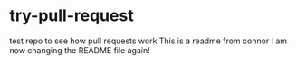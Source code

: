 # try-pull-request
test repo to see how pull requests work
This is a readme from connor
I am now changing the README file again!
